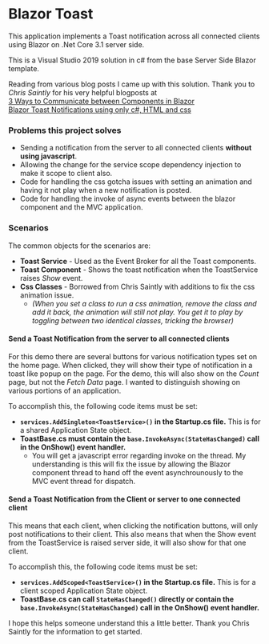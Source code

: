 # Blazor Toast
This application implements a Toast notification across all connected clients using Blazor on .Net Core 3.1 server side.

This is a Visual Studio 2019 solution in c# from the base Server Side Blazor template.

Reading from various blog posts I came up with this solution.  Thank you to *Chris Saintly* for his very helpful blogposts at <br/>
 [3 Ways to Communicate between Components in Blazor](https://chrissainty.com/3-ways-to-communicate-between-components-in-blazor/)<br/>
 [Blazor Toast Notifications using only c#, HTML and css](https://chrissainty.com/blazor-toast-notifications-using-only-csharp-html-css/)
### Problems this project solves

* Sending a notification from the server to all connected clients __without using javascript__.
* Allowing the change for the service scope dependency injection to make it scope to client also.
* Code for handling the css gotcha issues with setting an animation and having it not play when a new notification is posted.
* Code for handling the invoke of async events between the blazor component and the MVC application.

### Scenarios
The common objects for the scenarios are:
* __Toast Service__ - Used as the Event Broker for all the Toast components.
* __Toast Component__ - Shows the toast notification when the ToastService raises _Show_ event. 
* __Css Classes__ - Borrowed from Chris Saintly with additions to fix the css animation issue.
    * _(When you set a class to run a css animation, remove the class and add it back, the animation will still
    not play.  You get it to play by toggling between two identical classes, tricking the browser)_

#### Send a Toast Notification from the server to all connected clients
For this demo there are several buttons for various notification types set on the home page.  When clicked, they will show their
type of notification in a toast like popup on the page.  For the demo, this will also show on the *Count* page, 
but not the *Fetch Data* page.  I wanted to distinguish showing on various portions of an application.

To accomplish this, the following code items must be set:
- __`services.AddSingleton<ToastService>()` in the Startup.cs file.__  This is for a shared Application State object.
- __ToastBase.cs must contain the `base.InvokeAsync(StateHasChanged)` call in the OnShow() event handler.__
  - You will get a javascript error regarding invoke on the thread.  My understanding is this will fix the issue by allowing the Blazor component thread to hand off the event asynchrounously to the MVC event thread for dispatch.

#### Send a Toast Notification from the Client or server to one connected client
This means that each client, when clicking the notification buttons, will only post notifications to their client.  This also means that when the Show event from the ToastService is raised server side, it will also show for that one client.

To accomplish this, the following code items must be set:
- __`services.AddScoped<ToastService>()` in the Startup.cs file.__  This is for a client scoped Application State object.
- __ToastBase.cs can call `StateHasChanged()` directly or contain the `base.InvokeAsync(StateHasChanged)` call in the OnShow() event handler.__
 
I hope this helps someone understand this a little better.  Thank you Chris Saintly for the information to get started.
